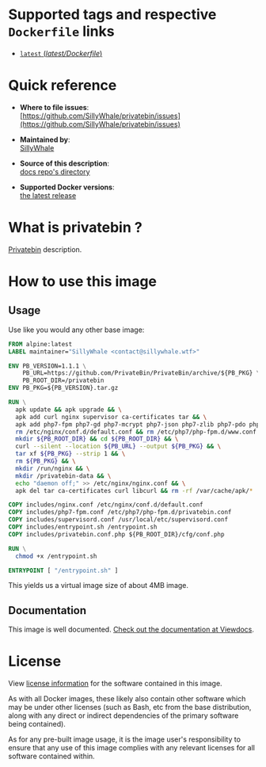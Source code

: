 # Supported tags and respective `Dockerfile` links

- [`latest` (*latest/Dockerfile*)](Dockerfile)

# Quick reference

- **Where to file issues**:  
  [https://github.com/SillyWhale/privatebin/issues](https://github.com/SillyWhale/privatebin/issues)

- **Maintained by**:  
  [SillyWhale](https://github.com/SillyWhale/privatebin)

- **Source of this description**:  
  [docs repo's directory](https://github.com/SillyWhale/_documentation)

- **Supported Docker versions**:  
  [the latest release](https://github.com/docker/docker-ce/releases/latest)

# What is privatebin ?

[Privatebin](https://privatebin.info/) description.  

# How to use this image

## Usage

Use like you would any other base image:

```dockerfile
FROM alpine:latest
LABEL maintainer="SillyWhale <contact@sillywhale.wtf>"

ENV PB_VERSION=1.1.1 \
    PB_URL=https://github.com/PrivateBin/PrivateBin/archive/${PB_PKG} \
    PB_ROOT_DIR=/privatebin
ENV PB_PKG=${PB_VERSION}.tar.gz

RUN \
  apk update && apk upgrade && \
  apk add curl nginx supervisor ca-certificates tar && \
  apk add php7-fpm php7-gd php7-mcrypt php7-json php7-zlib php7-pdo php7-pdo_mysql php7-sqlite3 php7-pdo_sqlite && \
  rm /etc/nginx/conf.d/default.conf && rm /etc/php7/php-fpm.d/www.conf && \
  mkdir ${PB_ROOT_DIR} && cd ${PB_ROOT_DIR} && \
  curl --silent --location ${PB_URL} --output ${PB_PKG} && \
  tar xf ${PB_PKG} --strip 1 && \
  rm ${PB_PKG} && \
  mkdir /run/nginx && \
  mkdir /privatebin-data && \
  echo "daemon off;" >> /etc/nginx/nginx.conf && \
  apk del tar ca-certificates curl libcurl && rm -rf /var/cache/apk/*

COPY includes/nginx.conf /etc/nginx/conf.d/default.conf
COPY includes/php7-fpm.conf /etc/php7/php-fpm.d/privatebin.conf
COPY includes/supervisord.conf /usr/local/etc/supervisord.conf
COPY includes/entrypoint.sh /entrypoint.sh
COPY includes/privatebin.conf.php ${PB_ROOT_DIR}/cfg/conf.php

RUN \
  chmod +x /entrypoint.sh

ENTRYPOINT [ "/entrypoint.sh" ]
```

This yields us a virtual image size of about 4MB image.

## Documentation

This image is well documented. [Check out the documentation at Viewdocs](http://docs.sillywhale.wtf/privatebin/).

# License

View [license information](https://github.com/PrivateBin/PrivateBin/blob/master/LICENSE.md) for the software contained in this image.

As with all Docker images, these likely also contain other software which may be under other licenses (such as Bash, etc from the base distribution, along with any direct or indirect dependencies of the primary software being contained).

As for any pre-built image usage, it is the image user's responsibility to ensure that any use of this image complies with any relevant licenses for all software contained within.
